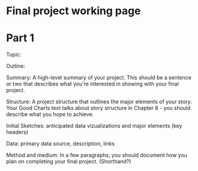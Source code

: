 # Final project working page

# Part 1

Topic: 

Outline:

Summary: A high-level summary of your project.  This should be a sentence or two that describes what you're interested in showing with your final project.

Structure: A project structure that outlines the major elements of your story.  Your Good Charts text talks about story structure in Chapter 8 - you should describe what you hope to achieve.  

Initial Sketches: anticipated data vizualizations and major elements (key headers)

Data: primary data source, description, links

Method and medium: In a few paragraphs, you should document how you plan on completing your final project.  (Shorthand?)


